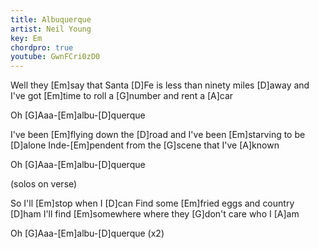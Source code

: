 ```yaml
---
title: Albuquerque
artist: Neil Young
key: Em
chordpro: true
youtube: GwnFCri0zD0
---
```

Well they [Em]say that Santa [D]Fe
is less than ninety miles [D]away
and I've got [Em]time to roll a [G]number and rent a [A]car

Oh [G]Aaa-[Em]albu-[D]querque

I've been [Em]flying down the [D]road
and I've been [Em]starving to be [D]alone
Inde-[Em]pendent from the [G]scene that I've [A]known

Oh [G]Aaa-[Em]albu-[D]querque

(solos on verse)

So I'll [Em]stop when I [D]can
Find some [Em]fried eggs and country [D]ham
I'll find [Em]somewhere where they [G]don't care who I [A]am

Oh [G]Aaa-[Em]albu-[D]querque (x2)